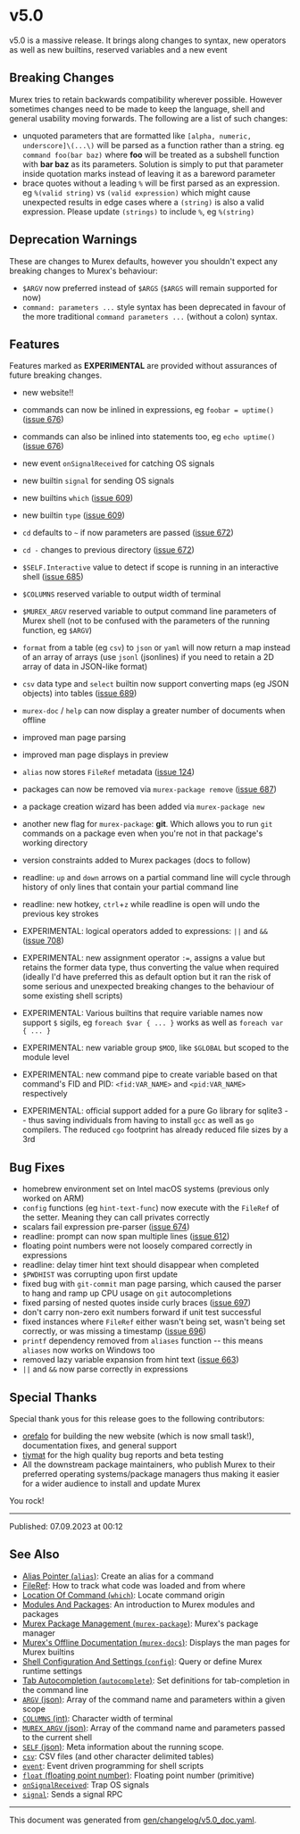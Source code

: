 # v5.0

v5.0 is a massive release. It brings along changes to syntax, new operators as well as new builtins, reserved variables and a new event

## Breaking Changes

Murex tries to retain backwards compatibility wherever possible. However sometimes changes need to be made to keep the language, shell and general usability moving forwards. The following are a list of such changes:

* unquoted parameters that are formatted like `[alpha, numeric, underscore]\(...\)` will be parsed as a function rather than a string. eg `command foo(bar baz)` where **foo** will be treated as a subshell function with **bar baz** as its parameters. Solution is simply to put that parameter inside quotation marks instead of leaving it as a bareword parameter
* brace quotes without a leading `%` will be first parsed as an expression. eg `%(valid string)` vs `(valid expression)` which might cause unexpected results in edge cases where a `(string)` is also a valid expression. Please update `(strings)` to include `%`, eg `%(string)`

## Deprecation Warnings

These are changes to Murex defaults, however you shouldn't expect any breaking changes to Murex's behaviour:

* `$ARGV` now preferred instead of `$ARGS` (`$ARGS` will remain supported for now)
* `command: parameters ...` style syntax has been deprecated in favour of the more traditional `command parameters ...` (without a colon) syntax. 

## Features

Features marked as **EXPERIMENTAL** are provided without assurances of future breaking changes.

* new website!!
* commands can now be inlined in expressions, eg `foobar = uptime()` ([issue 676](https://github.com/lmorg/murex/issues/676))
* commands can also be inlined into statements too, eg `echo uptime()` ([issue 676](https://github.com/lmorg/murex/issues/676))

* new event `onSignalReceived` for catching OS signals
* new builtin `signal` for sending OS signals
* new builtins `which` ([issue 609](https://github.com/lmorg/murex/issues/609))
* new builtin `type` ([issue 609](https://github.com/lmorg/murex/issues/609))
* `cd` defaults to `~` if now parameters are passed ([issue 672](https://github.com/lmorg/murex/issues/672))
* `cd -` changes to previous directory ([issue 672](https://github.com/lmorg/murex/issues/672))
* `$SELF.Interactive` value to detect if scope is running in an interactive shell ([issue 685](https://github.com/lmorg/murex/issues/685))
* `$COLUMNS` reserved variable to output width of terminal
* `$MUREX_ARGV` reserved variable to output command line parameters of Murex shell (not to be confused with the parameters of the running function, eg `$ARGV`)
* `format` from a table (eg `csv`) to `json` or `yaml` will now return a map instead of an array of arrays (use `jsonl` (jsonlines) if you need to retain a 2D array of data in JSON-like format)
* `csv` data type and `select` builtin now support converting maps (eg JSON objects) into tables ([issue 689](https://github.com/lmorg/murex/issues/689))
* `murex-doc` / `help` can now display a greater number of documents when offline
* improved man page parsing
* improved man page displays in preview
* `alias` now stores `FileRef` metadata ([issue 124](https://github.com/lmorg/murex/issues/124))
* packages can now be removed via `murex-package remove` ([issue 687](https://github.com/lmorg/murex/issues/687))
* a package creation wizard has been added via `murex-package new`
* another new flag for `murex-package`: **git**. Which allows you to run `git` commands on a package even when you're not in that package's working directory
* version constraints added to Murex packages (docs to follow)
* readline: `up` and `down` arrows on a partial command line will cycle through history of only lines that contain your partial command line
* readline: new hotkey, `ctrl`+`z` while readline is open will undo the previous key strokes
* EXPERIMENTAL: logical operators added to expressions: `||` and `&&` ([issue 708](https://github.com/lmorg/murex/issues/708))
* EXPERIMENTAL: new assignment operator `:=`, assigns a value but retains the former data type, thus converting the value when required (ideally I'd have preferred this as default option but it ran the risk of some serious and unexpected breaking changes to the behaviour of some existing shell scripts)
* EXPERIMENTAL: Various builtins that require variable names now support `$` sigils, eg `foreach $var { ... }` works as well as `foreach var { ... }`
* EXPERIMENTAL: new variable group `$MOD`, like `$GLOBAL` but scoped to the module level
* EXPERIMENTAL: new command pipe to create variable based on that command's FID and PID: `<fid:VAR_NAME>` and `<pid:VAR_NAME>` respectively
* EXPERIMENTAL: official support added for a pure Go library for sqlite3 -- thus saving individuals from having to install `gcc` as well as `go` compilers. The reduced `cgo` footprint has already reduced file sizes by a 3rd

## Bug Fixes

* homebrew environment set on Intel macOS systems (previous only worked on ARM)
* `config` functions (eg `hint-text-func`) now execute with the `FileRef` of the setter. Meaning they can call privates correctly
* scalars fail expression pre-parser ([issue 674](https://github.com/lmorg/murex/issues/674))
* readline: prompt can now span multiple lines ([issue 612](https://github.com/lmorg/murex/issues/612))
* floating point numbers were not loosely compared correctly in expressions
* readline: delay timer hint text should disappear when completed
* `$PWDHIST` was corrupting upon first update
* fixed bug with `git-commit` man page parsing, which caused the parser to hang and ramp up CPU usage on `git` autocompletions
* fixed parsing of nested quotes inside curly braces ([issue 697](https://github.com/lmorg/murex/issues/697))
* don't carry non-zero exit numbers forward if unit test successful
* fixed instances where `FileRef` either wasn't being set, wasn't being set correctly, or was missing a timestamp ([issue 696](https://github.com/lmorg/murex/issues/696))
* `printf` dependency removed from `aliases` function -- this means `aliases` now works on Windows too
* removed lazy variable expansion from hint text ([issue 663](https://github.com/lmorg/murex/issues/663))
* `||` and `&&` now parse correctly in expressions

## Special Thanks

Special thank yous for this release goes to the following contributors:

* [orefalo](https://github.com/orefalo) for building the new website (which is now small task!), documentation fixes, and general support
* [tiymat](https://github.com/tiymat) for the high quality bug reports and beta testing
* All the downstream package maintainers, who publish Murex to their preferred operating systems/package managers thus making it easier for a wider audience to install and update Murex

You rock!

<hr>

Published: 07.09.2023 at 00:12

## See Also

* [Alias Pointer (`alias`)](../commands/alias.md):
  Create an alias for a command
* [FileRef](../user-guide/fileref.md):
  How to track what code was loaded and from where
* [Location Of Command (`which`)](../commands/which.md):
  Locate command origin
* [Modules And Packages](../user-guide/modules.md):
  An introduction to Murex modules and packages
* [Murex Package Management (`murex-package`)](../commands/murex-package.md):
  Murex's package manager
* [Murex's Offline Documentation (`murex-docs`)](../commands/murex-docs.md):
  Displays the man pages for Murex builtins
* [Shell Configuration And Settings (`config`)](../commands/config.md):
  Query or define Murex runtime settings
* [Tab Autocompletion (`autocomplete`)](../commands/autocomplete.md):
  Set definitions for tab-completion in the command line
* [`ARGV` (json)](../variables/argv.md):
  Array of the command name and parameters within a given scope
* [`COLUMNS` (int)](../variables/columns.md):
  Character width of terminal
* [`MUREX_ARGV` (json)](../variables/murex_argv.md):
  Array of the command name and parameters passed to the current shell
* [`SELF` (json)](../variables/self.md):
  Meta information about the running scope.
* [`csv`](../types/csv.md):
  CSV files (and other character delimited tables)
* [`event`](../commands/event.md):
  Event driven programming for shell scripts
* [`float` (floating point number)](../types/float.md):
  Floating point number (primitive)
* [`onSignalReceived`](../events/onsignalreceived.md):
  Trap OS signals
* [`signal`](../commands/signal.md):
  Sends a signal RPC

<hr/>

This document was generated from [gen/changelog/v5.0_doc.yaml](https://github.com/lmorg/murex/blob/master/gen/changelog/v5.0_doc.yaml).